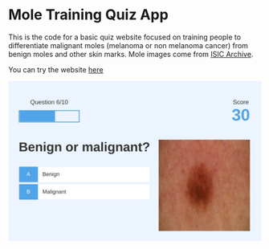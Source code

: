 # Mole Training Quiz App

This is the code for a basic quiz website focused on training people to differentiate malignant moles (melanoma or non melanoma cancer) from benign moles and other skin marks. Mole images come from [ISIC Archive](https://www.isic-archive.com/).

You can try the website [here](https://moles.mathigatti.com/)

![](demo.jpg)




